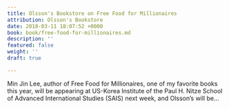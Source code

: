```yaml
---
title: Olsson's Bookstore on Free Food for Millionaires
attribution: Olsson's Bookstore
date: 2018-03-11 18:07:52 +0000
book: book/free-food-for-millionaires.md
description: ''
featured: false
weight: ''
draft: true

---
```

Min Jin Lee, author of Free Food for Millionaires, one of my favorite books this year, will be appearing at US-Korea Institute of the Paul H. Nitze School of Advanced International Studies (SAIS) next week, and Olsson’s will be…